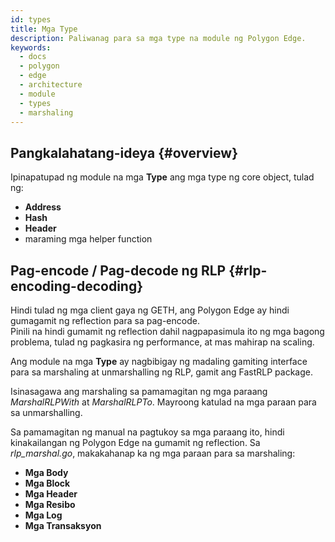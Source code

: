 ```yaml
---
id: types
title: Mga Type
description: Paliwanag para sa mga type na module ng Polygon Edge.
keywords:
  - docs
  - polygon
  - edge
  - architecture
  - module
  - types
  - marshaling
---
```


## Pangkalahatang-ideya {#overview}

Ipinapatupad ng module na mga **Type** ang mga type ng core object, tulad ng:

* **Address**
* **Hash**
* **Header**
* maraming mga helper function

## Pag-encode / Pag-decode ng RLP {#rlp-encoding-decoding}

Hindi tulad ng mga client gaya ng GETH, ang Polygon Edge ay hindi gumagamit ng reflection para sa pag-encode.<br />
Pinili na hindi gumamit ng reflection dahil nagpapasimula ito ng mga bagong problema, tulad ng
pagkasira ng performance, at mas mahirap na scaling.

Ang module na mga **Type** ay nagbibigay ng madaling gamiting interface para sa marshaling at unmarshalling ng RLP, gamit ang FastRLP package.

Isinasagawa ang marshaling sa pamamagitan ng mga paraang *MarshalRLPWith* at *MarshalRLPTo*. Mayroong katulad na mga paraan para sa
unmarshalling.

Sa pamamagitan ng manual na pagtukoy sa mga paraang ito, hindi kinakailangan ng Polygon Edge na gumamit ng reflection. Sa *rlp_marshal.go*, makakahanap ka ng
mga paraan para sa marshaling:

* **Mga Body**
* **Mga Block**
* **Mga Header**
* **Mga Resibo**
* **Mga Log**
* **Mga Transaksyon**